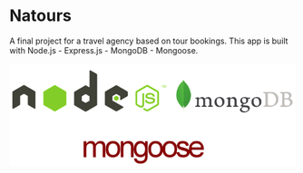 # Natours

A final project for a travel agency based on tour bookings. This app is built with Node.js - Express.js - MongoDB - Mongoose.

![](public/img/all.png)

